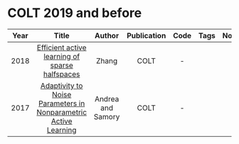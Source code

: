 # COLT 2019 and before

| Year |                                                             Title                                                             |      Author       | Publication | Code | Tags | Notes |
|:----:|:-----------------------------------------------------------------------------------------------------------------------------:|:-----------------:|:-----------:|:----:|:----:|:-----:|
| 2018 |               [Efficient active learning of sparse halfspaces](https://proceedings.mlr.press/v75/zhang18b.html)               |       Zhang       |    COLT     |  -   |      |       |
| 2017 | [Adaptivity to Noise Parameters in Nonparametric Active Learning](https://proceedings.mlr.press/v65/locatelli-andrea17a.html) | Andrea and Samory |    COLT     |  -   |      |       |
